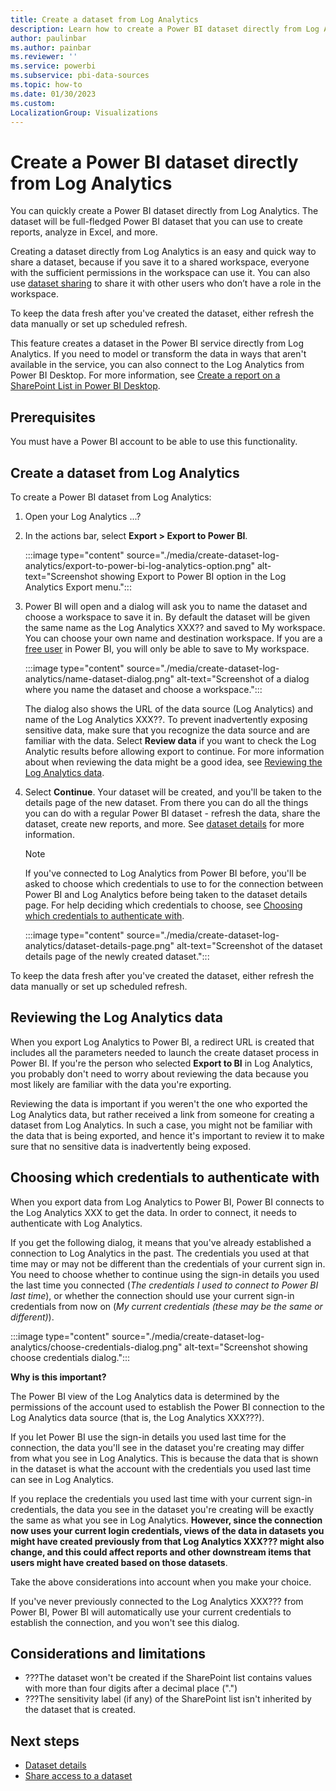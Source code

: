```yaml
---
title: Create a dataset from Log Analytics
description: Learn how to create a Power BI dataset directly from Log Analytics.
author: paulinbar
ms.author: painbar
ms.reviewer: ''
ms.service: powerbi
ms.subservice: pbi-data-sources
ms.topic: how-to
ms.date: 01/30/2023
ms.custom:
LocalizationGroup: Visualizations
---
```

# Create a Power BI dataset directly from Log Analytics

You can quickly create a Power BI dataset directly from Log Analytics. The dataset will be full-fledged Power BI dataset that you can use to create reports, analyze in Excel, and more.

Creating a dataset directly from Log Analytics is an easy and quick way to share a dataset, because if you save it to a shared workspace, everyone with the sufficient permissions in the workspace can use it. You can also use [dataset sharing](./service-datasets-share.md) to share it with other users who don’t have a role in the workspace.

To keep the data fresh after you've created the dataset, either refresh the data manually or set up scheduled refresh.

This feature creates a dataset in the Power BI service directly from Log Analytics. If you need to model or transform the data in ways that aren't available in the service, you can also connect to the Log Analytics from Power BI Desktop. For more information, see [Create a report on a SharePoint List in Power BI Desktop](./desktop-sharepoint-online-list.md).

## Prerequisites

You must have a Power BI account to be able to use this functionality.

## Create a dataset from Log Analytics

To create a Power BI dataset from Log Analytics:
1. Open your Log Analytics ...?

1. In the actions bar, select **Export > Export to Power BI**.

    :::image type="content" source="./media/create-dataset-log-analytics/export-to-power-bi-log-analytics-option.png" alt-text="Screenshot showing Export to Power BI option in the Log Analytics Export menu.":::

1. Power BI will open and a dialog will ask you to name the dataset and choose a workspace to save it in. By default the dataset will be given the same name as the Log Analytics XXX?? and saved to My workspace. You can choose your own name and destination workspace. If you are a [free user](../fundamentals/service-features-license-type.md#free-per-user-license) in Power BI, you will only be able to save to My workspace.

    :::image type="content" source="./media/create-dataset-log-analytics/name-dataset-dialog.png" alt-text="Screenshot of a dialog where you name the dataset and choose a workspace.":::

    The dialog also shows the URL of the data source (Log Analytics) and name of the Log Analytics XXX??. To prevent inadvertently exposing sensitive data, make sure that you recognize the data source and are familiar with the data. Select **Review data** if you want to check the Log Analytic results before allowing export to continue. For more information about when reviewing the data might be a good idea, see [Reviewing the Log Analytics data](#reviewing-the-log-analytics-data).

1. Select **Continue**. Your dataset will be created, and you'll be taken to the details page of the new dataset. From there you can do all the things you can do with a regular Power BI dataset - refresh the data, share the dataset, create new reports, and more. See [dataset details](./service-dataset-details-page.md) for more information.

    > [!NOTE]
    > If you've connected to Log Analytics from Power BI before, you'll be asked to choose which credentials to use to for the connection between Power BI and Log Analytics before being taken to the dataset details page. For help deciding which credentials to choose, see [Choosing which credentials to authenticate with](#choosing-which-credentials-to-authenticate-with).

    :::image type="content" source="./media/create-dataset-log-analytics/dataset-details-page.png" alt-text="Screenshot of the dataset details page of the newly created dataset.":::

To keep the data fresh after you've created the dataset, either refresh the data manually or set up scheduled refresh.

## Reviewing the Log Analytics data

When you export Log Analytics to Power BI, a redirect URL is created that includes all the parameters needed to launch the create dataset process in Power BI. If you're the person who selected **Export to BI** in Log Analytics, you probably don't need to worry about reviewing the data because you most likely are familiar with the data you're exporting.

Reviewing the data is important if you weren't the one who exported the Log Analytics data, but rather received a link from someone for creating a dataset from Log Analytics. In such a case, you might not be familiar with the data that is being exported, and hence it's important to review it to make sure that no sensitive data is inadvertently being exposed.

## Choosing which credentials to authenticate with

When you export data from Log Analytics to Power BI, Power BI connects to the Log Analytics XXX to get the data. In order to connect, it needs to authenticate with Log Analytics.

If you get the following dialog, it means that you've already established a connection to Log Analytics in the past. The credentials you used at that time may or may not be different than the credentials of your current sign in. You need to choose whether to continue using the sign-in details you used the last time you connected (*The credentials I used to connect to Power BI last time*), or whether the connection should use your current sign-in credentials from now on (*My current credentials (these may be the same or different)*).

:::image type="content" source="./media/create-dataset-log-analytics/choose-credentials-dialog.png" alt-text="Screenshot showing choose credentials dialog.":::

**Why is this important?**

The Power BI view of the Log Analytics data is determined by the permissions of the account used to establish the Power BI connection to the Log Analytics data source (that is, the Log Analytics XXX???).

If you let Power BI use the sign-in details you used last time for the connection, the data you'll see in the dataset you're creating may differ from what you see in Log Analytics. This is because the data that is shown in the dataset is what the account with the credentials you used last time can see in Log Analytics.

If you replace the credentials you used last time with your current sign-in credentials, the data you see in the dataset you're creating will be exactly the same as what you see in Log Analytics. **However, since the connection now uses your current login credentials, views of the data in datasets you might have created previously from that Log Analytics XXX??? might also change, and this could affect reports and other downstream items that users might have created based on those datasets**.

Take the above considerations into account when you make your choice.

If you've never previously connected to the Log Analytics XXX??? from Power BI, Power BI will automatically use your current credentials to establish the connection, and you won't see this dialog.

## Considerations and limitations

* ???The dataset won't be created if the SharePoint list contains values with more than four digits after a decimal place (".")
* ???The sensitivity label (if any) of the SharePoint list isn't inherited by the dataset that is created.

## Next steps

* [Dataset details](./service-dataset-details-page.md)
* [Share access to a dataset](./service-datasets-share.md)